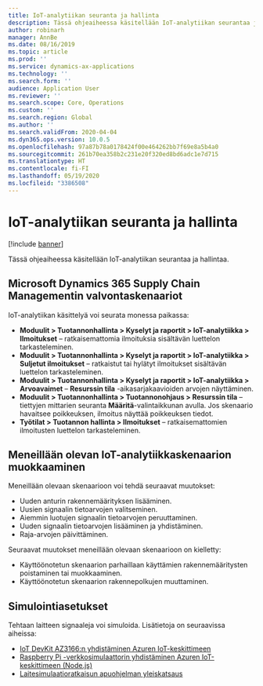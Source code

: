 ```yaml
---
title: IoT-analytiikan seuranta ja hallinta
description: Tässä ohjeaiheessa käsitellään IoT-analytiikan seurantaa ja hallintaa.
author: robinarh
manager: AnnBe
ms.date: 08/16/2019
ms.topic: article
ms.prod: ''
ms.service: dynamics-ax-applications
ms.technology: ''
ms.search.form: ''
audience: Application User
ms.reviewer: ''
ms.search.scope: Core, Operations
ms.custom: ''
ms.search.region: Global
ms.author: ''
ms.search.validFrom: 2020-04-04
ms.dyn365.ops.version: 10.0.5
ms.openlocfilehash: 97a87b78a0178424f00e464262bb7f69e8a5b4a0
ms.sourcegitcommit: 261b70ea358b2c231e20f320ed8bd6adc1e7d715
ms.translationtype: HT
ms.contentlocale: fi-FI
ms.lasthandoff: 05/19/2020
ms.locfileid: "3386508"
---
```

# <a name="monitor-and-manage-iot-intelligence"></a>IoT-analytiikan seuranta ja hallinta

[!include [banner](../../includes/banner.md)]

Tässä ohjeaiheessa käsitellään IoT-analytiikan seurantaa ja hallintaa.

## <a name="monitor-scenarios-in-microsoft-dynamics-365-supply-chain-management"></a><a id="monitor-scenarios"></a>Microsoft Dynamics 365 Supply Chain Managementin valvontaskenaariot

IoT-analytiikan käsittelyä voi seurata monessa paikassa:

+ **Moduulit \> Tuotannonhallinta \> Kyselyt ja raportit \> IoT-analytiikka \> Ilmoitukset** – ratkaisemattomia ilmoituksia sisältävän luettelon tarkasteleminen.
+ **Moduulit \> Tuotannonhallinta \> Kyselyt ja raportit \> IoT-analytiikka \> Suljetut ilmoitukset** – ratkaistut tai hylätyt ilmoitukset sisältävän luettelon tarkasteleminen.
+ **Moduulit \> Tuotannonhallinta \> Kyselyt ja raportit \> IoT-analytiikka \> Arvoavaimet** – **Resurssin tila** -aikasarjakaavioiden arvojen näyttäminen.
+ **Moduulit \> Tuotannonhallinta \> Tuotannonohjaus \> Resurssin tila** – tiettyjen mittarien seuranta **Määritä**-valintaikkunan avulla. Jos skenaario havaitsee poikkeuksen, ilmoitus näyttää poikkeuksen tiedot.
+ **Työtilat \> Tuotannon hallinta \> Ilmoitukset** – ratkaisemattomien ilmoitusten luettelon tarkasteleminen.

## <a name="modify-a-running-iot-intelligence-scenario"></a>Meneillään olevan IoT-analytiikkaskenaarion muokkaaminen

Meneillään olevaan skenaarioon voi tehdä seuraavat muutokset:

+ Uuden anturin rakennemäärityksen lisääminen.
+ Uusien signaalin tietoarvojen valitseminen.
+ Aiemmin luotujen signaalin tietoarvojen peruuttaminen.
+ Uuden signaalin tietoarvojen lisääminen ja yhdistäminen.
+ Raja-arvojen päivittäminen.

Seuraavat muutokset meneillään olevaan skenaarioon on kielletty:

+ Käyttöönotetun skenaarion parhaillaan käyttämien rakennemääritysten poistaminen tai muokkaaminen.
+ Käyttöönotetun skenaarion rakennepolkujen muuttaminen.

## <a name="simulation-options"></a>Simulointiasetukset

Tehtaan laitteen signaaleja voi simuloida. Lisätietoja on seuraavissa aiheissa:

+ [IoT DevKit AZ3166:n yhdistäminen Azuren IoT-keskittimeen](https://docs.microsoft.com/azure/iot-hub/iot-hub-arduino-iot-devkit-az3166-get-started)
+ [Raspberry Pi -verkkosimulaattorin yhdistäminen Azuren IoT-keskittimeen (Node.js)](https://docs.microsoft.com/azure/iot-hub/iot-hub-raspberry-pi-web-simulator-get-started)
+ [Laitesimulaatioratkaisun apuohjelman yleiskatsaus](https://docs.microsoft.com/azure/iot-accelerators/iot-accelerators-device-simulation-overview)
